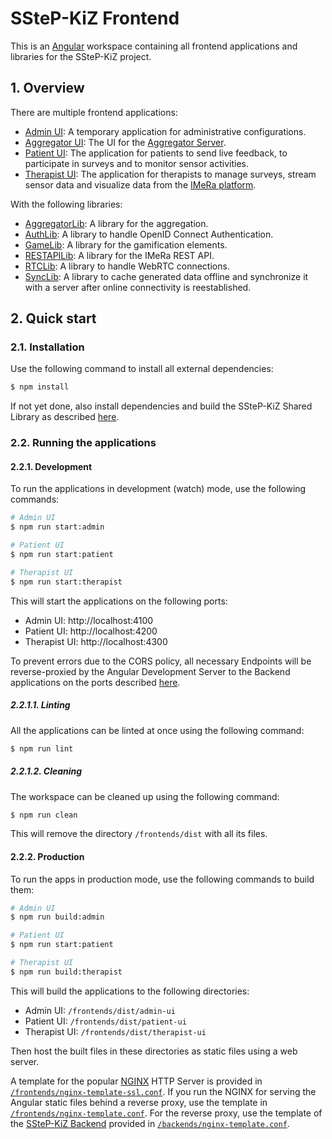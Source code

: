 # SSteP-KiZ Frontend

This is an [Angular](https://github.com/angular/angular) workspace containing all frontend applications and libraries for the SSteP-KiZ project.

## 1. Overview

There are multiple frontend applications:

- [Admin UI](./projects/admin-ui/README.md): A temporary application for administrative configurations.
- [Aggregator UI](./projects/aggregator-ui/README.md): The UI for the [Aggregator Server](../backends/apps/aggregator/README.md).
- [Patient UI](./projects/patient-ui/README.md): The application for patients to send live feedback, to participate in surveys and to monitor sensor activities.
- [Therapist UI](./projects/therapist-ui/README.md): The application for therapists to manage surveys, stream sensor data and visualize data from the [IMeRa platform](https://www.medizin.uni-tuebingen.de/nfmi/imera/imera_start.html).

With the following libraries:

- [AggregatorLib](./projects/aggregator/README.md): A library for the aggregation.
- [AuthLib](./projects/auth/README.md): A library to handle OpenID Connect Authentication.
- [GameLib](./projects/game/README.md): A library for the gamification elements.
- [RESTAPILib](./projects/rest-api/README.md): A library for the IMeRa REST API.
- [RTCLib](./projects/rtc/README.md): A library to handle WebRTC connections.
- [SyncLib](./projects/sync/README.md): A library to cache generated data offline and synchronize it with a server after online connectivity is reestablished.

## 2. Quick start

### 2.1. Installation

Use the following command to install all external dependencies:

```bash
$ npm install
```

If not yet done, also install dependencies and build the SSteP-KiZ Shared Library as described [here](../shared/README.md).

### 2.2. Running the applications

#### 2.2.1. Development

To run the applications in development (watch) mode, use the following commands:

```bash
# Admin UI
$ npm run start:admin

# Patient UI
$ npm run start:patient

# Therapist UI
$ npm run start:therapist
```

This will start the applications on the following ports:

- Admin UI: http://localhost:4100
- Patient UI: http://localhost:4200
- Therapist UI: http://localhost:4300

To prevent errors due to the CORS policy, all necessary Endpoints will be reverse-proxied by the Angular Development Server to the Backend applications on the ports described [here](../backends/README.md#221-development).

##### 2.2.1.1. Linting

All the applications can be linted at once using the following command:

```bash
$ npm run lint
```

##### 2.2.1.2. Cleaning

The workspace can be cleaned up using the following command:

```bash
$ npm run clean
```

This will remove the directory `/frontends/dist` with all its files.

#### 2.2.2. Production

To run the apps in production mode, use the following commands to build them:

```bash
# Admin UI
$ npm run build:admin

# Patient UI
$ npm run start:patient

# Therapist UI
$ npm run build:therapist
```

This will build the applications to the following directories:

- Admin UI: `/frontends/dist/admin-ui`
- Patient UI: `/frontends/dist/patient-ui`
- Therapist UI: `/frontends/dist/therapist-ui`

Then host the built files in these directories as static files using a web server.

A template for the popular [NGINX](https://github.com/nginx/nginx) HTTP Server is provided in [`/frontends/nginx-template-ssl.conf`](./nginx-template-ssl.conf).
If you run the NGINX for serving the Angular static files behind a reverse proxy, use the template in [`/frontends/nginx-template.conf`](./nginx-template.conf).
For the reverse proxy, use the template of the [SSteP-KiZ Backend](../backends/README.md) provided in [`/backends/nginx-template.conf`](../backends/nginx-template.conf).
